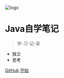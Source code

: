 <!--
 * @Descripttion: 
 * @version: 
 * @Author: naxiaozi
 * @Date: 2022-06-23 14:21:04
 * @LastEditors: Please set LastEditors
 * @LastEditTime: 2022-06-23 16:22:06
-->
![logo](https://imgconvert.csdnimg.cn/aHR0cHM6Ly9hdmF0YXIuY3Nkbi5uZXQvNy83L0IvMV9yYWxmX2h4MTYzY29tLmpwZw#pic_center)

# Java自学笔记

> 学-习-记-录

- 独立
- 思考

[GitHub](https://github.com/docsifyjs/docsify/)
[开始](base)